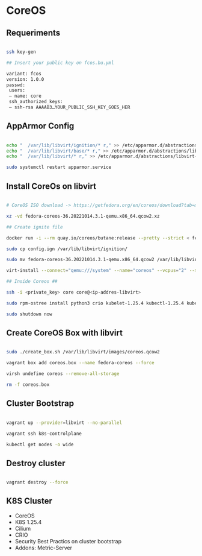 # CoreOS

## Requeriments

```bash

ssh key-gen

## Insert your public key on fcos.bu.yml

variant: fcos
version: 1.0.0
passwd:
 users:
 — name: core
 ssh_authorized_keys:
 — ssh-rsa AAAAB3…YOUR_PUBLIC_SSH_KEY_GOES_HER

```

## AppArmor Config

```bash

echo "  /var/lib/libvirt/ignition/* r," >> /etc/apparmor.d/abstractions/libvirt-qemu
echo "  /var/lib/libvirt/base/* r," >> /etc/apparmor.d/abstractions/libvirt-qemu
echo "  /var/lib/libvirt/* r," >> /etc/apparmor.d/abstractions/libvirt-qemu

sudo systemctl restart apparmor.service

```

## Install CoreOs on libvirt

```bash

# CoreOS ISO download -> https://getfedora.org/en/coreos/download?tab=metal_virtualized&stream=stable&arch=x86_64

xz -vd fedora-coreos-36.20221014.3.1-qemu.x86_64.qcow2.xz

## Create ignite file

docker run -i --rm quay.io/coreos/butane:release --pretty --strict < fcos.bu.yml > config.ign

sudo cp config.ign /var/lib/libvirt/ignition/

sudo mv fedora-coreos-36.20221014.3.1-qemu.x86_64.qcow2 /var/lib/libvirt/base/

virt-install --connect="qemu:///system" --name="coreos" --vcpus="2" --memory="4096" --os-variant="fedora-coreos-stable" --import --graphics=none --disk="size=10,backing_store=/var/lib/libvirt/base/fedora-coreos-36.20221014.3.1-qemu.x86_64.qcow2" --network bridge=virbr0 --qemu-commandline="-fw_cfg name=opt/com.coreos/config,file=/var/lib/libvirt/ignition/config.ign"

## Inside Coreos ##

ssh -i <private_key> core core@<ip-addres-libvirt>

sudo rpm-ostree install python3 crio kubelet-1.25.4 kubectl-1.25.4 kubeadm-1.25.4

sudo shutdown now

```

## Create CoreOS Box with libvirt

```bash

sudo ./create_box.sh /var/lib/libvirt/images/coreos.qcow2

vagrant box add coreos.box --name fedora-coreos --force

virsh undefine coreos --remove-all-storage

rm -f coreos.box

```

## Cluster Bootstrap

```bash

vagrant up --provider=libvirt --no-parallel

vagrant ssh k8s-controlplane

kubectl get nodes -o wide

```

## Destroy cluster

```bash

vagrant destroy --force

```

## K8S Cluster

- CoreOS
- K8S 1.25.4
- Cilium
- CRIO
- Security Best Practics on cluster bootstrap
- Addons: Metric-Server
